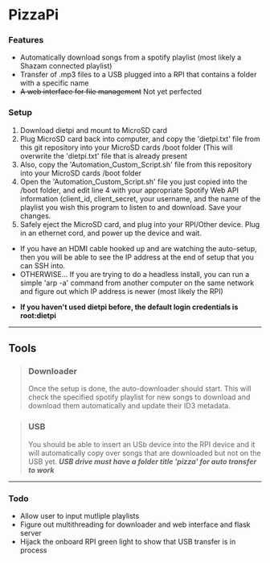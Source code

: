 # PizzaPi

### Features

* Automatically download songs from a spotify playlist (most likely a Shazam connected playlist)
* Transfer of .mp3 files to a USB plugged into a RPI that contains a folder with a specific name
* ~~A web interface for file management~~ Not yet perfected

### Setup

1. Download dietpi and mount to MicroSD card
2. Plug MicroSD card back into computer, and copy the 'dietpi.txt' file from this git repository into your MicroSD cards /boot folder (This will overwrite the 'dietpi.txt' file that is already present
3. Also, copy the 'Automation_Custom_Script.sh' file from this repository into your MicroSD cards /boot folder
4. Open the 'Automation_Custom_Script.sh' file you just copied into the /boot folder, and edit line 4 with your appropriate Spotify Web API information (client_id, client_secret, your username, and the name of the playlist you wish this program to listen to and download. Save your changes.
5. Safely eject the MicroSD card, and plug into your RPI/Other device. Plug in an ethernet cord, and power up the device and wait.

- If you have an HDMI cable hooked up and are watching the auto-setup, then you will be able to see the IP address at the end of setup that you can SSH into.
- OTHERWISE... If you are trying to do a headless install, you can run a simple 'arp -a' command from another computer on the same network and figure out which IP address is newer (most likely the RPI)

* **If you haven't used dietpi before, the default login credentials is root:dietpi**

---

## Tools

> ### Downloader
> Once the setup is done, the auto-downloader should start. This will check the specified spotify playlist for new songs to download and download them automatically and update their ID3 metadata.

> ### USB
>You should be able to insert an USb device into the RPI device and it will automatically copy over songs that are downloaded but not on the USB yet. ***USB drive must have a folder title 'pizza' for auto transfer to work***

---

### Todo

* Allow user to input mutliple playlists
* Figure out multithreading for downloader and web interface and flask server
* Hijack the onboard RPI green light to show that USB transfer is in process
